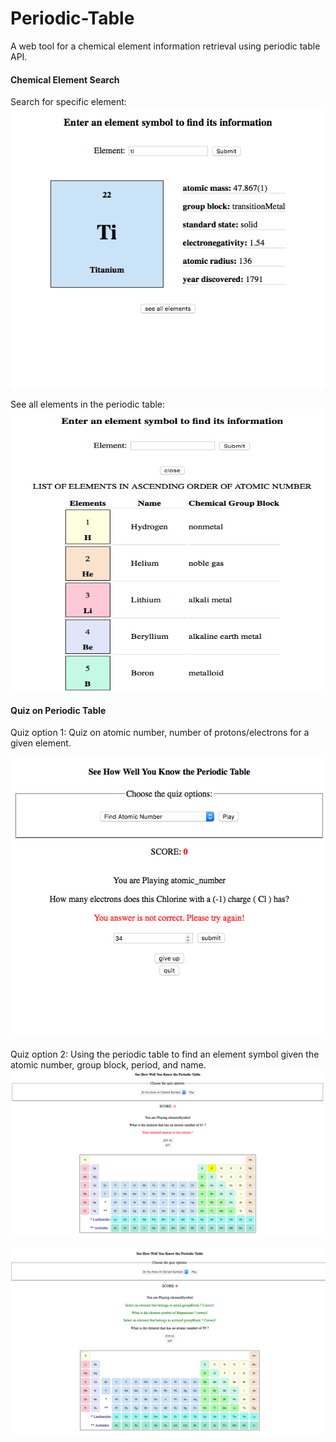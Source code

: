 # Periodic-Table

A web tool for a chemical element information retrieval using periodic table API.

#### Chemical Element Search 
Search for specific element:
<img src="images/periodic-table-1.png" width='550px' height='450px' />

See all elements in the periodic table:
<img src="images/periodic-table-2.png" width='550px' height='450px'/>


#### Quiz on Periodic Table 
Quiz option 1: Quiz on atomic number, number of protons/electrons for a given element.

<img src="images/periodic-table-5.png" width='550px' height='450px' />

Quiz option 2: Using the periodic table to find an element symbol given the atomic number, group block, period, and name.
<img src="images/periodic-table-3.png"  />

<img src="images/periodic-table-4.png"  />


